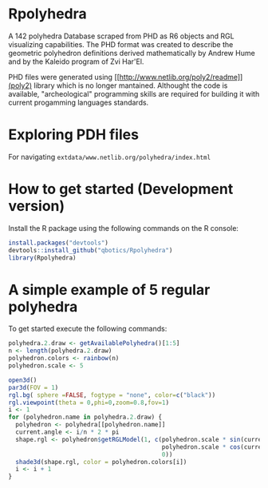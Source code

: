  # Rpolyhedra

 A 142 polyhedra Database scraped from PHD as R6 objects and RGL visualizing capabilities. The PHD format was created to describe the geometric polyhedron definitions derived mathematically by Andrew Hume and by the Kaleido program of Zvi Har'El.

 PHD files were generated using  [[http://www.netlib.org/poly2/readme]](poly2) library which is no longer mantained. Althought the code is available, "archeological" programming skills are required for building it with current progamming languages standards.

# Exploring PDH files
For navigating
`extdata/www.netlib.org/polyhedra/index.html`

# How to get started (Development version)

Install the R package using the following commands on the R console:

```R
install.packages("devtools")
devtools::install_github("qbotics/Rpolyhedra")
library(Rpolyhedra)
```

# A simple example of 5 regular polyhedra

To get started execute the following commands:

```R
polyhedra.2.draw <- getAvailablePolyhedra()[1:5]
n <- length(polyhedra.2.draw)
polyhedron.colors <- rainbow(n)
polyhedron.scale <- 5

open3d()
par3d(FOV = 1)
rgl.bg( sphere =FALSE, fogtype = "none", color=c("black"))
rgl.viewpoint(theta = 0,phi=0,zoom=0.8,fov=1)
i <- 1
for (polyhedron.name in polyhedra.2.draw) {
  polyhedron <- polyhedra[[polyhedron.name]]
  current.angle <- i/n * 2 * pi
  shape.rgl <- polyhedron$getRGLModel(1, c(polyhedron.scale * sin(current.angle),
                                           polyhedron.scale * cos(current.angle),
                                           0))
  shade3d(shape.rgl, color = polyhedron.colors[i])
  i <- i + 1
}

```
